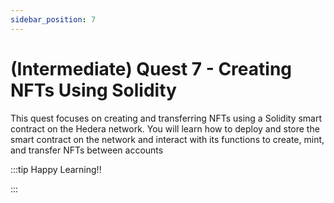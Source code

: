 ```yaml
---
sidebar_position: 7
---
```


# (Intermediate) Quest 7 - Creating NFTs Using Solidity

This quest focuses on creating and transferring NFTs using a Solidity smart contract on the Hedera network. You will learn how to deploy and store the smart contract on the network and interact with its functions to create, mint, and transfer NFTs between accounts

:::tip Happy Learning!!

<QuestButton text="Go To Quest" link="https://app.stackup.dev/quest_page/intermediate-quest-6---creating-nfts-using-solidity" />

:::
